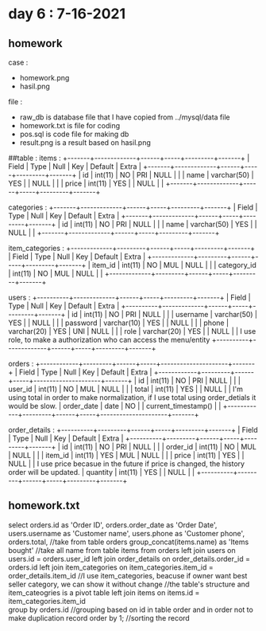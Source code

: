 # day 6 : 7-16-2021

## homework
case :
* homework.png
* hasil.png

file :
* raw_db is database file that I have copied from ../mysql/data file 
* homework.txt is file for coding
* pos.sql is code file for making db
* result.png is a result based on hasil.png

##table :
items :
+-------+-------------+------+-----+---------+-------+
| Field | Type        | Null | Key | Default | Extra |
+-------+-------------+------+-----+---------+-------+
| id    | int(11)     | NO   | PRI | NULL    |       |
| name  | varchar(50) | YES  |     | NULL    |       |
| price | int(11)     | YES  |     | NULL    |       |
+-------+-------------+------+-----+---------+-------+

categories :
+-------+-------------+------+-----+---------+-------+
| Field | Type        | Null | Key | Default | Extra |
+-------+-------------+------+-----+---------+-------+
| id    | int(11)     | NO   | PRI | NULL    |       |
| name  | varchar(50) | YES  |     | NULL    |       |
+-------+-------------+------+-----+---------+-------+

item_categories :
+-------------+---------+------+-----+---------+-------+
| Field       | Type    | Null | Key | Default | Extra |
+-------------+---------+------+-----+---------+-------+
| item_id     | int(11) | NO   | MUL | NULL    |       |
| category_id | int(11) | NO   | MUL | NULL    |       |
+-------------+---------+------+-----+---------+-------+

users :
+----------+-------------+------+-----+---------+-------+
| Field    | Type        | Null | Key | Default | Extra |
+----------+-------------+------+-----+---------+-------+
| id       | int(11)     | NO   | PRI | NULL    |       |
| username | varchar(50) | YES  |     | NULL    |       |
| password | varchar(10) | YES  |     | NULL    |       |
| phone    | varchar(20) | YES  | UNI | NULL    |       |
| role     | varchar(20) | YES  |     | NULL    |       | I use role, to make a authorization who can access the menu/entity
+----------+-------------+------+-----+---------+-------+

orders : 
+------------+---------+------+-----+---------------------+-------+
| Field      | Type    | Null | Key | Default             | Extra |
+------------+---------+------+-----+---------------------+-------+
| id         | int(11) | NO   | PRI | NULL                |       |
| user_id    | int(11) | NO   | MUL | NULL                |       |
| total      | int(11) | YES  |     | NULL                |       | I'm using total in order to make normalization, if I use total using order_detials it would be slow. 
| order_date | date    | NO   |     | current_timestamp() |       |
+------------+---------+------+-----+---------------------+-------+

order_details : 
+----------+---------+------+-----+---------+-------+
| Field    | Type    | Null | Key | Default | Extra |
+----------+---------+------+-----+---------+-------+
| id       | int(11) | NO   | PRI | NULL    |       |
| order_id | int(11) | NO   | MUL | NULL    |       |
| item_id  | int(11) | YES  | MUL | NULL    |       |
| price    | int(11) | YES  |     | NULL    |       | I use price becasue in the future if price is changed, the history order will be updated. 
| quantity | int(11) | YES  |     | NULL    |       |
+----------+---------+------+-----+---------+-------+

## homework.txt 
select orders.id as 'Order ID', orders.order_date as 'Order Date', users.username as 'Customer name', users.phone as 'Customer phone',
orders.total,  //take from table orders 
group_concat(items.name) as 'Items bought' //take all name from table items
from orders
left join users on users.id = orders.user_id
left join order_details on order_details.order_id = orders.id 
left join item_categories on item_categories.item_id = order_details.item_id //I use item_categories, beacuse if owner want best seller category, we can show it without change 
                                                                             //the table's structure and item_cateogries is a pivot table
left join items on items.id = item_categories.item_id                           
group by orders.id //grouping based on id in table order and in order not to make duplication record
order by 1; //sorting the record
